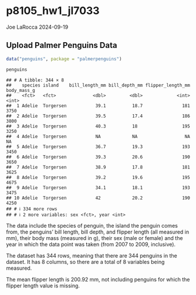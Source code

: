 p8105_hw1_jl7033
================
Joe LaRocca
2024-09-19

## Upload Palmer Penguins Data

``` r
data("penguins", package = "palmerpenguins")

penguins
```

    ## # A tibble: 344 × 8
    ##    species island    bill_length_mm bill_depth_mm flipper_length_mm body_mass_g
    ##    <fct>   <fct>              <dbl>         <dbl>             <int>       <int>
    ##  1 Adelie  Torgersen           39.1          18.7               181        3750
    ##  2 Adelie  Torgersen           39.5          17.4               186        3800
    ##  3 Adelie  Torgersen           40.3          18                 195        3250
    ##  4 Adelie  Torgersen           NA            NA                  NA          NA
    ##  5 Adelie  Torgersen           36.7          19.3               193        3450
    ##  6 Adelie  Torgersen           39.3          20.6               190        3650
    ##  7 Adelie  Torgersen           38.9          17.8               181        3625
    ##  8 Adelie  Torgersen           39.2          19.6               195        4675
    ##  9 Adelie  Torgersen           34.1          18.1               193        3475
    ## 10 Adelie  Torgersen           42            20.2               190        4250
    ## # ℹ 334 more rows
    ## # ℹ 2 more variables: sex <fct>, year <int>

The data include the species of penguin, the island the penguin comes
from, the penguins’ bill length, bill depth, and flipper length (all
measured in mm), their body mass (measured in g), their sex (male or
female) and the year in which the data point was taken (from 2007 to
2009, inclusive).

The dataset has 344 rows, meaning that there are 344 penguins in the
dataset. It has 8 columns, so there are a total of 8 variables being
measured.

The mean flipper length is 200.92 mm, not including penguins for which
the flipper length value is missing.
